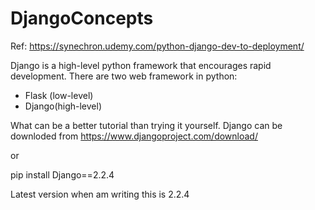 # DjangoConcepts

Ref: https://synechron.udemy.com/python-django-dev-to-deployment/

Django is a high-level python framework that encourages rapid development.
There are two web framework in python:
  - Flask (low-level)
  - Django(high-level)
  
 What can be a better tutorial than trying it yourself. Django can be downloded from https://www.djangoproject.com/download/
 
 or 
 
 pip install Django==2.2.4
 
 Latest version when am writing this is 2.2.4
